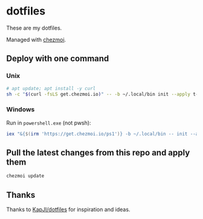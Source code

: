 # dotfiles

These are my dotfiles.

Managed with [chezmoi](https://www.chezmoi.io/).

## Deploy with one command

### Unix

```bash
# apt update; apt install -y curl
sh -c "$(curl -fsLS get.chezmoi.io)" -- -b ~/.local/bin init --apply t-mart
```

### Windows

Run in `powershell.exe` (not pwsh):

```powershell
iex "&{$(irm 'https://get.chezmoi.io/ps1')} -b ~/.local/bin -- init --apply t-mart"
```

## Pull the latest changes from this repo and apply them

```bash
chezmoi update
```

## Thanks

Thanks to [KapJI/dotfiles](https://github.com/KapJI/dotfiles) for inspiration and ideas.
